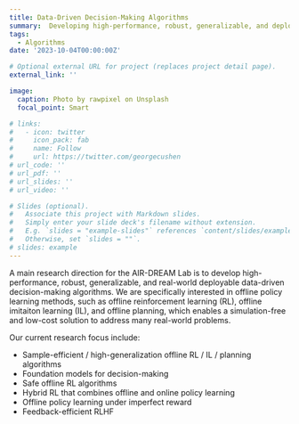 ```yaml
---
title: Data-Driven Decision-Making Algorithms
summary:  Developing high-performance, robust, generalizable, and deployable data-driven decision-making algorithms for real-world problems.
tags:
  - Algorithms
date: '2023-10-04T00:00:00Z'

# Optional external URL for project (replaces project detail page).
external_link: ''

image:
  caption: Photo by rawpixel on Unsplash
  focal_point: Smart

# links:
#   - icon: twitter
#     icon_pack: fab
#     name: Follow
#     url: https://twitter.com/georgecushen
# url_code: ''
# url_pdf: ''
# url_slides: ''
# url_video: ''

# Slides (optional).
#   Associate this project with Markdown slides.
#   Simply enter your slide deck's filename without extension.
#   E.g. `slides = "example-slides"` references `content/slides/example-slides.md`.
#   Otherwise, set `slides = ""`.
# slides: example
---
```


A main research direction for the AIR-DREAM Lab is to develop high-performance, robust, generalizable, and real-world deployable data-driven decision-making algorithms. We are specifically interested in offline policy learning methods, such as offline reinforcement learning (RL), offline imitaiton learning (IL), and offline planning, which enables a simulation-free and low-cost solution to address many real-world problems. 

Our current research focus include:
- Sample-efficient / high-generalization offline RL / IL / planning algorithms
- Foundation models for decision-making
- Safe offline RL algorithms
- Hybrid RL that combines offline and online policy learning
- Offline policy learning under imperfect reward
- Feedback-efficient RLHF

